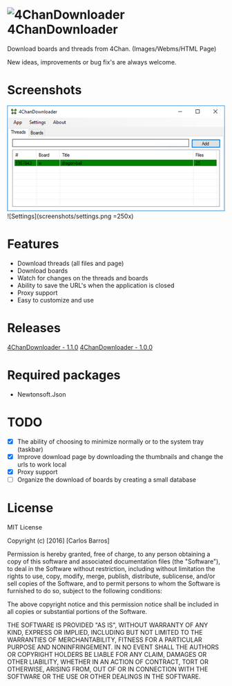 # ![4ChanDownloader](4ChanDownloader/images/favicon.ico) 4ChanDownloader
Download boards and threads from 4Chan. (Images/Webms/HTML Page)

New ideas, improvements or bug fix's are always welcome.

# Screenshots
![Main](screenshots/main.png)
![Settings](screenshots/settings.png =250x)

# Features
- Download threads (all files and page)
- Download boards
- Watch for changes on the threads and boards
- Ability to save the URL's when the application is closed
- Proxy support
- Easy to customize and use

# Releases
[4ChanDownloader - 1.1.0](https://github.com/carloswbarros/4ChanDownloader/releases/tag/1.1.0)
[4ChanDownloader - 1.0.0](https://github.com/carloswbarros/4ChanDownloader/releases/tag/1.0.0)

# Required packages
- Newtonsoft.Json

# TODO
- [x] The ability of choosing to minimize normally or to the system tray (taskbar)
- [x] Improve download page by downloading the thumbnails and change the urls to work local
- [x] Proxy support
- [ ] Organize the download of boards by creating a small database

# License
MIT License

Copyright (c) [2016] [Carlos Barros]

Permission is hereby granted, free of charge, to any person obtaining a copy
of this software and associated documentation files (the "Software"), to deal
in the Software without restriction, including without limitation the rights
to use, copy, modify, merge, publish, distribute, sublicense, and/or sell
copies of the Software, and to permit persons to whom the Software is
furnished to do so, subject to the following conditions:

The above copyright notice and this permission notice shall be included in all
copies or substantial portions of the Software.

THE SOFTWARE IS PROVIDED "AS IS", WITHOUT WARRANTY OF ANY KIND, EXPRESS OR
IMPLIED, INCLUDING BUT NOT LIMITED TO THE WARRANTIES OF MERCHANTABILITY,
FITNESS FOR A PARTICULAR PURPOSE AND NONINFRINGEMENT. IN NO EVENT SHALL THE
AUTHORS OR COPYRIGHT HOLDERS BE LIABLE FOR ANY CLAIM, DAMAGES OR OTHER
LIABILITY, WHETHER IN AN ACTION OF CONTRACT, TORT OR OTHERWISE, ARISING FROM,
OUT OF OR IN CONNECTION WITH THE SOFTWARE OR THE USE OR OTHER DEALINGS IN THE
SOFTWARE.
